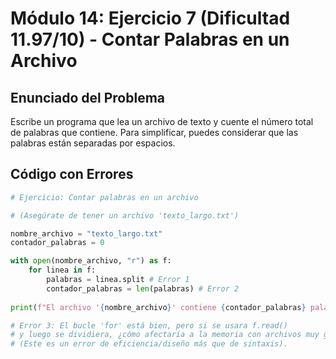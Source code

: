 # Módulo 14: Ejercicio 7 (Dificultad 11.97/10) - Contar Palabras en un Archivo

## Enunciado del Problema

Escribe un programa que lea un archivo de texto y cuente el número total de palabras que contiene.
Para simplificar, puedes considerar que las palabras están separadas por espacios.

## Código con Errores

```python
# Ejercicio: Contar palabras en un archivo

# (Asegúrate de tener un archivo 'texto_largo.txt')

nombre_archivo = "texto_largo.txt"
contador_palabras = 0

with open(nombre_archivo, "r") as f:
    for linea in f:
        palabras = linea.split # Error 1
        contador_palabras = len(palabras) # Error 2
        
print(f"El archivo '{nombre_archivo}' contiene {contador_palabras} palabras.")

# Error 3: El bucle 'for' está bien, pero si se usara f.read()
# y luego se dividiera, ¿cómo afectaría a la memoria con archivos muy grandes?
# (Este es un error de eficiencia/diseño más que de sintaxis).
